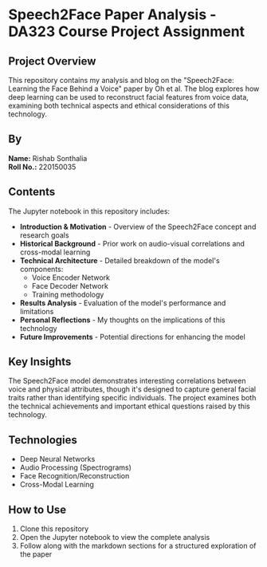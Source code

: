 # Speech2Face Paper Analysis - DA323 Course Project Assignment

## Project Overview
This repository contains my analysis and blog on the "Speech2Face: Learning the Face Behind a Voice" paper by Oh et al. The blog explores how deep learning can be used to reconstruct facial features from voice data, examining both technical aspects and ethical considerations of this technology.

## By
**Name:** Rishab Sonthalia  
**Roll No.:** 220150035

## Contents
The Jupyter notebook in this repository includes:

- **Introduction & Motivation** - Overview of the Speech2Face concept and research goals
- **Historical Background** - Prior work on audio-visual correlations and cross-modal learning
- **Technical Architecture** - Detailed breakdown of the model's components:
  - Voice Encoder Network
  - Face Decoder Network
  - Training methodology
- **Results Analysis** - Evaluation of the model's performance and limitations
- **Personal Reflections** - My thoughts on the implications of this technology
- **Future Improvements** - Potential directions for enhancing the model

## Key Insights
The Speech2Face model demonstrates interesting correlations between voice and physical attributes, though it's designed to capture general facial traits rather than identifying specific individuals. The project examines both the technical achievements and important ethical questions raised by this technology.

## Technologies
- Deep Neural Networks
- Audio Processing (Spectrograms)
- Face Recognition/Reconstruction
- Cross-Modal Learning

## How to Use
1. Clone this repository
2. Open the Jupyter notebook to view the complete analysis
3. Follow along with the markdown sections for a structured exploration of the paper
